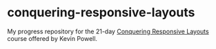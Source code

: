 # conquering-responsive-layouts

My progress repository for the 21-day [Conquering Responsive Layouts](https://courses.kevinpowell.co/conquering-responsive-layouts) course offered by Kevin Powell.
